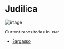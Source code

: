 # Judilica
![image](https://user-images.githubusercontent.com/43888637/134954649-db10aa64-5015-495a-a50d-a9e679864cc2.png)

Current repositories in use:
* [Sargasso](https://github.com/judilica/sargasso)
